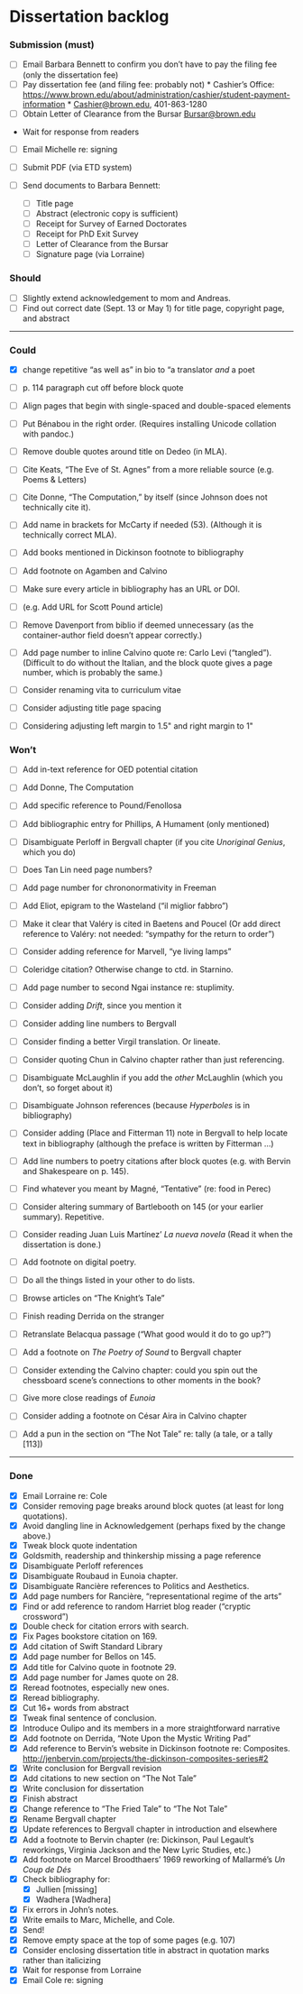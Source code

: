 # Dissertation backlog

### Submission (must)
- [ ] Email Barbara Bennett to confirm you don’t have to pay the filing fee (only the dissertation fee)
- [ ] Pay dissertation fee (and filing fee: probably not)
			* Cashier’s Office: https://www.brown.edu/about/administration/cashier/student-payment-information
			* Cashier@brown.edu, 401-863-1280
- [ ] Obtain Letter of Clearance from the Bursar
			Bursar@brown.edu

* Wait for response from readers
- [ ] Email Michelle re: signing
- [ ] Submit PDF (via ETD system)

- [ ] Send documents to Barbara Bennett:
	- [ ] Title page
	- [ ] Abstract (electronic copy is sufficient)
	- [ ] Receipt for Survey of Earned Doctorates
	- [ ] Receipt for PhD Exit Survey
	- [ ] Letter of Clearance from the Bursar
	- [ ] Signature page (via Lorraine)

### Should
- [ ] Slightly extend acknowledgement to mom and Andreas.
- [ ] Find out correct date (Sept. 13 or May 1) for title page, copyright page, and abstract

---

### Could
- [x] change repetitive “as well as” in bio to “a translator *and* a poet
- [ ] p. 114 paragraph cut off before block quote
- [ ] Align pages that begin with single-spaced and double-spaced elements
- [ ] Put Bénabou in the right order. (Requires installing Unicode collation with pandoc.)
- [ ] Remove double quotes around title on Dedeo (in MLA).
- [ ] Cite Keats, “The Eve of St. Agnes” from a more reliable source (e.g. Poems & Letters)
- [ ] Cite Donne, “The Computation,” by itself (since Johnson does not technically cite it).
- [ ] Add name in brackets for McCarty if needed (53). (Although it is technically correct MLA).

- [ ] Add books mentioned in Dickinson footnote to bibliography
- [ ] Add footnote on Agamben and Calvino
- [ ] Make sure every article in bibliography has an URL or DOI.
- [ ] (e.g. Add URL for Scott Pound article)

- [ ] Remove Davenport from biblio if deemed unnecessary
      (as the container-author field doesn’t appear correctly.)
- [ ] Add page number to inline Calvino quote re: Carlo Levi (“tangled”).
(Difficult to do without the Italian, and the block quote gives a page number, which is probably the same.)
- [ ] Consider renaming vita to curriculum vitae
- [ ] Consider adjusting title page spacing
- [ ] Considering adjusting left margin to 1.5" and right margin to 1"

### Won’t
- [ ] Add in-text reference for OED potential citation
- [ ] Add Donne, The Computation
- [ ] Add specific reference to Pound/Fenollosa
- [ ] Add bibliographic entry for Phillips, A Humament (only mentioned)
- [ ] Disambiguate Perloff in Bergvall chapter
      (if you cite *Unoriginal Genius*, which you do)
- [ ] Does Tan Lin need page numbers?
- [ ] Add page number for chrononormativity in Freeman
- [ ] Add Eliot, epigram to the Wasteland (“il miglior fabbro”)
- [ ] Make it clear that Valéry is cited in Baetens and Poucel
      (Or add direct reference to Valéry: not needed: “sympathy for the return to order”)
- [ ] Consider adding reference for Marvell, “ye living lamps”
- [ ] Coleridge citation? Otherwise change to ctd. in Starnino.
- [ ] Add page number to second Ngai instance re: stuplimity.
- [ ] Consider adding *Drift*, since you mention it
- [ ] Consider adding line numbers to Bergvall
- [ ] Consider finding a better Virgil translation. Or lineate.
- [ ] Consider quoting Chun in Calvino chapter rather than just referencing.
- [ ] Disambiguate McLaughlin if you add the *other* McLaughlin (which you don’t, so forget about it)
- [ ] Disambiguate Johnson references (because *Hyperboles* is in bibliography)
- [ ] Consider adding (Place and Fitterman 11) note in Bergvall to help locate text
      in bibliography (although the preface is written by Fitterman ...)

- [ ] Add line numbers to poetry citations after block quotes (e.g. with Bervin and Shakespeare on p. 145).
- [ ] Find whatever you meant by Magné, “Tentative” (re: food in Perec)
- [ ] Consider altering summary of Bartlebooth on 145 (or your earlier summary).
      Repetitive.
- [ ] Consider reading Juan Luis Martínez’ *La nueva novela*
      (Read it when the dissertation is done.)
- [ ] Add footnote on digital poetry.
- [ ] Do all the things listed in your other to do lists.
- [ ] Browse articles on “The Knight’s Tale”
- [ ] Finish reading Derrida on the stranger
- [ ] Retranslate Belacqua passage (“What good would it do to go up?”)
- [ ] Add a footnote on *The Poetry of Sound* to Bergvall chapter
- [ ] Consider extending the Calvino chapter:
      could you spin out the chessboard scene’s connections
      to other moments in the book?
- [ ] Give more close readings of *Eunoia*
- [ ] Consider adding a footnote on César Aira in Calvino chapter
- [ ] Add a pun in the section on “The Not Tale” re: tally (a tale, or a tally [113])

---
### Done
- [x] Email Lorraine re: Cole
- [x] Consider removing page breaks around block quotes (at least for long quotations).
- [x] Avoid dangling line in Acknowledgement (perhaps fixed by the change above.)
- [x] Tweak block quote indentation
- [x] Goldsmith, readership and thinkership missing a page reference
- [x] Disambiguate Perloff references
- [x] Disambiguate Roubaud in Eunoia chapter.
- [x] Disambiguate Rancière references to Politics and Aesthetics.
- [x] Add page numbers for Rancière, “representational regime of the arts”
- [x] Find or add reference to random Harriet blog reader (“cryptic crossword”)
- [x] Double check for citation errors with search.
- [x] Fix Pages bookstore citation on 169.
- [x] Add citation of Swift Standard Library
- [x] Add page number for Bellos on 145.
- [x] Add title for Calvino quote in footnote 29.
- [x] Add page number for James quote on 28.
- [x] Reread footnotes, especially new ones.
- [x] Reread bibliography.
- [x] Cut 16+ words from abstract
- [x] Tweak final sentence of conclusion.
- [x] Introduce Oulipo and its members in a more straightforward narrative
- [x] Add footnote on Derrida, “Note Upon the Mystic Writing Pad”
- [x] Add reference to Bervin’s website in Dickinson footnote re: Composites. http://jenbervin.com/projects/the-dickinson-composites-series#2
- [x] Write conclusion for Bergvall revision
- [x] Add citations to new section on “The Not Tale”
- [x] Write conclusion for dissertation
- [x] Finish abstract
- [x] Change reference to “The Fried Tale” to “The Not Tale”
- [x] Rename Bergvall chapter
- [x] Update references to Bergvall chapter in introduction and elsewhere
- [x] Add a footnote to Bervin chapter (re: Dickinson, Paul Legault’s reworkings,
      Virginia Jackson and the New Lyric Studies, etc.)
- [x] Add footnote on Marcel Broodthaers’ 1969 reworking of Mallarmé’s *Un Coup de Dés*
- [x] Check bibliography for:
  - [x] Jullien [missing]
  - [x] Wadhera [Wadhera]
- [x] Fix errors in John’s notes.
- [x] Write emails to Marc, Michelle, and Cole.
- [x] Send!
- [x] Remove empty space at the top of some pages (e.g. 107)
- [x] Consider enclosing dissertation title in abstract in quotation marks rather than italicizing
- [x] Wait for response from Lorraine
- [x] Email Cole re: signing